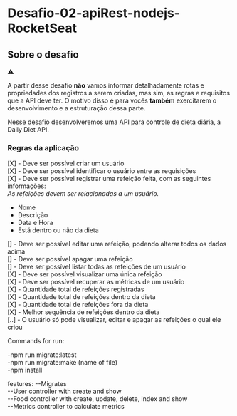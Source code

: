 # Desafio-02-apiRest-nodejs-RocketSeat

## Sobre o desafio

<aside>
⚠️

A partir desse desafio **não** vamos informar detalhadamente rotas e propriedades dos registros a serem criadas, mas sim, as regras e requisitos que a API deve ter.
O motivo disso é para vocês **também** exercitarem o desenvolvimento e a estruturação dessa parte.

</aside>

Nesse desafio desenvolveremos uma API para controle de dieta diária, a Daily Diet API.

### Regras da aplicação

[X] - Deve ser possível criar um usuário </br>
[X] - Deve ser possível identificar o usuário entre as requisições </br>
[X] - Deve ser possível registrar uma refeição feita, com as seguintes informações: </br>
  _*As refeições devem ser relacionadas a um usuário.*_
  - Nome
  - Descrição
  - Data e Hora
  - Está dentro ou não da dieta

[] - Deve ser possível editar uma refeição, podendo alterar todos os dados acima </br>
[] - Deve ser possível apagar uma refeição </br>
[] - Deve ser possível listar todas as refeições de um usuário </br>
[X] - Deve ser possível visualizar uma única refeição </br>
[X] - Deve ser possível recuperar as métricas de um usuário </br>
[X]  - Quantidade total de refeições registradas </br>
[X]  - Quantidade total de refeições dentro da dieta </br>
[X]  - Quantidade total de refeições fora da dieta </br>
[X]  - Melhor sequência de refeições dentro da dieta </br>
[..] - O usuário só pode visualizar, editar e apagar as refeições o qual ele criou </br>

Commands for run:

-npm run migrate:latest </br>
-npm run migrate:make (name of file) </br>
-npm install </br>

features:
--Migrates </br>
--User controller with create and show </br>
--Food controller with create, update, delete, index and show </br>
--Metrics controller to calculate metrics </br>
